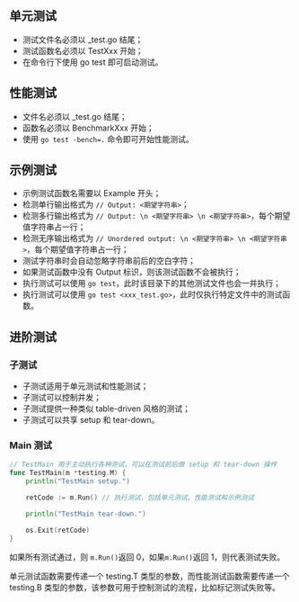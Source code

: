 ## 单元测试
- 测试文件名必须以 _test.go 结尾；
- 测试函数名必须以 TestXxx 开始；
- 在命令行下使用 go test 即可启动测试。

## 性能测试
- 文件名必须以 _test.go 结尾；
- 函数名必须以 BenchmarkXxx 开始；
- 使用 `go test -bench=.` 命令即可开始性能测试。

## 示例测试
- 示例测试函数名需要以 Example 开头；
- 检测单行输出格式为 `// Output: <期望字符串>`；
- 检测多行输出格式为 `// Output: \n <期望字符串> \n <期望字符串>`，每个期望值字符串占一行；
- 检测无序输出格式为 `// Unordered output: \n <期望字符串> \n <期望字符串>`，每个期望值字符串占一行；
- 测试字符串时会自动忽略字符串前后的空白字符；
- 如果测试函数中没有 Output 标识，则该测试函数不会被执行；
- 执行测试可以使用 `go test`，此时该目录下的其他测试文件也会一并执行；
- 执行测试可以使用 `go test <xxx_test.go>`，此时仅执行特定文件中的测试函数。

## 进阶测试
### 子测试
- 子测试适用于单元测试和性能测试；
- 子测试可以控制并发；
- 子测试提供一种类似 table-driven 风格的测试；
- 子测试可以共享 setup 和 tear-down。

### Main 测试
```go
// TestMain 用于主动执行各种测试，可以在测试前后做 setup 和 tear-down 操作
func TestMain(m *testing.M) {
    println("TestMain setup.")

    retCode := m.Run() // 执行测试，包括单元测试、性能测试和示例测试

    println("TestMain tear-down.")

    os.Exit(retCode)
}
```

如果所有测试通过，则 `m.Run()`返回 0，如果`m.Run()`返回 1，则代表测试失败。

单元测试函数需要传递一个 testing.T 类型的参数，而性能测试函数需要传递一个 testing.B 类型的参数，该参数可用于控制测试的流程，比如标记测试失败等。